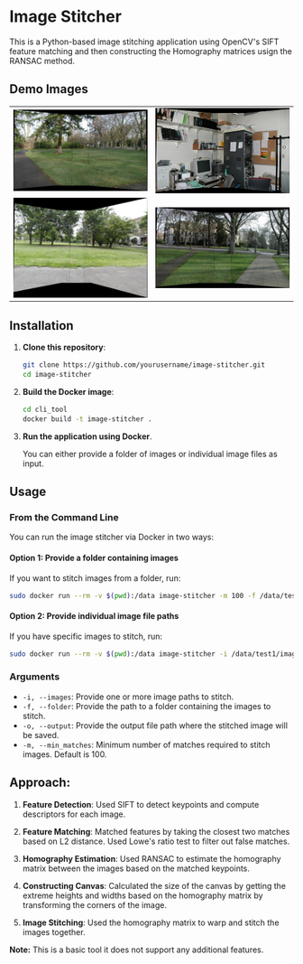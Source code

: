 # Image Stitcher

This is a Python-based image stitching application using OpenCV's SIFT feature matching and then constructing the Homography matrices usign the RANSAC method.

## Demo Images

<p align="center">
  <table>
    <tr>
      <td><img src="demo_images/demo1.jpg" width="300"/></td>
      <td><img src="demo_images/demo2.jpg" width="300"/></td>
    </tr>
    <tr>
      <td><img src="demo_images/demo3.jpg" width="300"/></td>
      <td><img src="demo_images/demo4.jpg" width="300"/></td>
    </tr>
  </table>
</p>

## Installation

1. **Clone this repository**:

   ```bash
   git clone https://github.com/yourusername/image-stitcher.git
   cd image-stitcher
   ```

2. **Build the Docker image**:

   ```bash
   cd cli_tool
   docker build -t image-stitcher .
   ```

3. **Run the application using Docker**.

   You can either provide a folder of images or individual image files as input.

## Usage

### From the Command Line

You can run the image stitcher via Docker in two ways:

#### Option 1: Provide a folder containing images

If you want to stitch images from a folder, run:

```bash
sudo docker run --rm -v $(pwd):/data image-stitcher -m 100 -f /data/test1 -o /data/output.jpg
```

#### Option 2: Provide individual image file paths

If you have specific images to stitch, run:

```bash
sudo docker run --rm -v $(pwd):/data image-stitcher -i /data/test1/image1.jpg /data/test1/image2.jpg -o /data/output.jpg
```

### Arguments

- `-i, --images`: Provide one or more image paths to stitch.
- `-f, --folder`: Provide the path to a folder containing the images to stitch.
- `-o, --output`: Provide the output file path where the stitched image will be saved.
- `-m, --min_matches`: Minimum number of matches required to stitch images. Default is 100.

## Approach:

1. **Feature Detection**: Used SIFT to detect keypoints and compute descriptors for each image.

2. **Feature Matching**: Matched features by taking the closest two matches based on L2 distance. Used Lowe's ratio test to filter out false matches.

3. **Homography Estimation**: Used RANSAC to estimate the homography matrix between the images based on the matched keypoints.

4. **Constructing Canvas**: Calculated the size of the canvas by getting the extreme heights and widths based on the homography matrix by transforming the corners of the image.

5. **Image Stitching**: Used the homography matrix to warp and stitch the images together.

**Note:** This is a basic tool it does not support any additional features.
